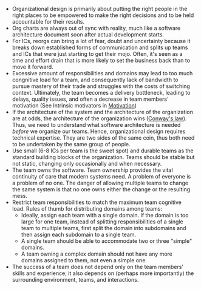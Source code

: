 * Organizational design is primarily about putting the right people in the right places to be empowered to make the right decisions and to be held accountable for their results.
* Org charts are always out of sync with reality, much like a software architecture document soon after actual development starts. 
* For ICs, reorgs can bring a lot of fear, doubt and uncertainty because it breaks down established forms of communication and splits up teams and ICs that were just starting to get their mojo. Often, it's seen as a time and effort drain that is more likely to set the business back than to move it forward. 
* Excessive amount of responsibilities and domains may lead to too much congnitive load for a team, and consequently lack of bandwidth to pursue mastery of their trade and struggles with the costs of switching context. Ultimately, the team becomes a delivery bottleneck, leading to delays, quality issues, and often a decrease in team members' motivation (See Intrinsic motivators in [Motivation](motivation.md))
* If the architecture of the system and the architecture of the organization are at odds, the architecture of the organization wins ([Conway's law](https://en.wikipedia.org/wiki/Conway%27s_law)). Thus, we need to understand what software architecture is needed _before_ we organize our teams. Hence, organizational design requires technical expertise. They are two sides of the same coin, thus both need to be undertaken by the same group of people. 
* Use small (6-8 ICs per team is the sweet spot) and durable teams as the standard building blocks of the organization. Teams should be stable but not static, changing only occasionally and when necessary. 
* The team owns the software. Team ownership provides the vital continuity of care that modern systems need. A problem of everyone is a problem of no one. The danger of allowing multiple teams to change the same system is that no one owns either the change or the resulting mess.
* Restrict team responsibilities to match the maximum team cognitive load. Rules of thumb for distributing domains among teams:
   * Ideally, assign each team with a single domain. If the domain is too large for one team, instead of splitting responsibilities of a single team to multiple teams, first split the domain into subdomains and then assign each subdomain to a single team.
   * A single team should be able to accommodate two or three "simple" domains.
   * A team owning a complex domain should not have any more domains assigned to them, not even a simple one. 
* The success of a team does not depend only on the team members' skills and experience; it also depends on (perhaps more importantly) the surrounding environment, teams, and interactions.